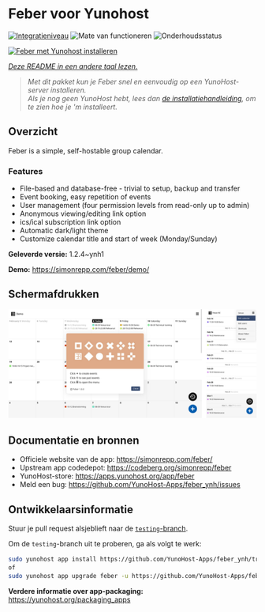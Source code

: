 <!--
NB: Deze README is automatisch gegenereerd door <https://github.com/YunoHost/apps/tree/master/tools/readme_generator>
Hij mag NIET handmatig aangepast worden.
-->

# Feber voor Yunohost

[![Integratieniveau](https://dash.yunohost.org/integration/feber.svg)](https://ci-apps.yunohost.org/ci/apps/feber/) ![Mate van functioneren](https://ci-apps.yunohost.org/ci/badges/feber.status.svg) ![Onderhoudsstatus](https://ci-apps.yunohost.org/ci/badges/feber.maintain.svg)

[![Feber met Yunohost installeren](https://install-app.yunohost.org/install-with-yunohost.svg)](https://install-app.yunohost.org/?app=feber)

*[Deze README in een andere taal lezen.](./ALL_README.md)*

> *Met dit pakket kun je Feber snel en eenvoudig op een YunoHost-server installeren.*  
> *Als je nog geen YunoHost hebt, lees dan [de installatiehandleiding](https://yunohost.org/install), om te zien hoe je 'm installeert.*

## Overzicht

Feber is a simple, self-hostable group calendar.

### Features

- File-based and database-free - trivial to setup, backup and transfer
- Event booking, easy repetition of events
- User management (four permission levels from read-only up to admin)
- Anonymous viewing/editing link option
- ics/ical subscription link option
- Automatic dark/light theme
- Customize calendar title and start of week (Monday/Sunday)


**Geleverde versie:** 1.2.4~ynh1

**Demo:** <https://simonrepp.com/feber/demo/>

## Schermafdrukken

![Schermafdrukken van Feber](./doc/screenshots/screenshot.png)

## Documentatie en bronnen

- Officiele website van de app: <https://simonrepp.com/feber/>
- Upstream app codedepot: <https://codeberg.org/simonrepp/feber>
- YunoHost-store: <https://apps.yunohost.org/app/feber>
- Meld een bug: <https://github.com/YunoHost-Apps/feber_ynh/issues>

## Ontwikkelaarsinformatie

Stuur je pull request alsjeblieft naar de [`testing`-branch](https://github.com/YunoHost-Apps/feber_ynh/tree/testing).

Om de `testing`-branch uit te proberen, ga als volgt te werk:

```bash
sudo yunohost app install https://github.com/YunoHost-Apps/feber_ynh/tree/testing --debug
of
sudo yunohost app upgrade feber -u https://github.com/YunoHost-Apps/feber_ynh/tree/testing --debug
```

**Verdere informatie over app-packaging:** <https://yunohost.org/packaging_apps>
